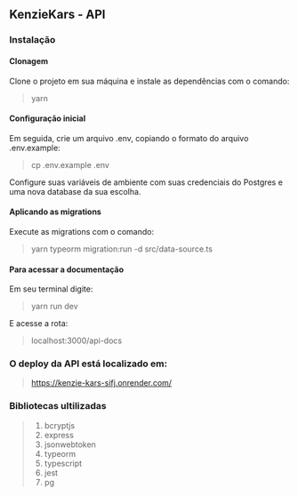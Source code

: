 <h2>KenzieKars - API</h2>

<h3>Instalação</h3>

<h4>Clonagem</h4>

<p>Clone o projeto em sua máquina e instale as dependências com o comando:</p>

> yarn

<h4>Configuração inicial</h4>

<p>Em seguida, crie um arquivo .env, copiando o formato do arquivo .env.example:</p>

>cp .env.example .env

<p>Configure suas variáveis de ambiente com suas credenciais do Postgres e uma nova database da sua escolha.</p>

<h4>Aplicando as migrations</h4>

<p>Execute as migrations com o comando:</p>

>yarn typeorm migration:run -d src/data-source.ts

<h4>Para acessar a documentação</h4>

<p>Em seu terminal digite:</p>

>yarn run dev

<p>E acesse a rota:</p>

>localhost:3000/api-docs

<h3>O deploy da API está localizado em:</h3>

>https://kenzie-kars-sifj.onrender.com/

<h3>Bibliotecas ultilizadas</h3>

><ol>
>
><li>bcryptjs</li>
>
><li>express</li>
>
><li>jsonwebtoken</li>
>
><li>typeorm</li>
>
><li>typescript</li>
>
><li>jest</li>
>
><li>pg</li>
>
></ol>